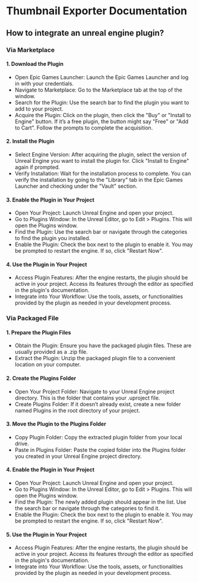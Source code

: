 # Thumbnail Exporter Documentation 

## How to integrate an unreal engine plugin?
### Via Marketplace

#### 1. Download the Plugin
- Open Epic Games Launcher: Launch the Epic Games Launcher and log in with your credentials.
- Navigate to Marketplace: Go to the Marketplace tab at the top of the window.
- Search for the Plugin: Use the search bar to find the plugin you want to add to your project.
- Acquire the Plugin: Click on the plugin, then click the "Buy" or "Install to Engine" button. If it’s a free plugin, the button might say "Free" or "Add to Cart". Follow the prompts to complete the acquisition.
#### 2. Install the Plugin
- Select Engine Version: After acquiring the plugin, select the version of Unreal Engine you want to install the plugin for. Click "Install to Engine" again if prompted.
- Verify Installation: Wait for the installation process to complete. You can verify the installation by going to the "Library" tab in the Epic Games Launcher and checking under the "Vault" section.
#### 3. Enable the Plugin in Your Project
- Open Your Project: Launch Unreal Engine and open your project.
- Go to Plugins Window: In the Unreal Editor, go to Edit > Plugins. This will open the Plugins window.
- Find the Plugin: Use the search bar or navigate through the categories to find the plugin you installed.
- Enable the Plugin: Check the box next to the plugin to enable it. You may be prompted to restart the engine. If so, click "Restart Now".
#### 4. Use the Plugin in Your Project
- Access Plugin Features: After the engine restarts, the plugin should be active in your project. Access its features through the editor as specified in the plugin's documentation.
- Integrate into Your Workflow: Use the tools, assets, or functionalities provided by the plugin as needed in your development process.

### Via Packaged File

#### 1. Prepare the Plugin Files
- Obtain the Plugin: Ensure you have the packaged plugin files. These are usually provided as a .zip file.
- Extract the Plugin: Unzip the packaged plugin file to a convenient location on your computer.
#### 2. Create the Plugins Folder
- Open Your Project Folder: Navigate to your Unreal Engine project directory. This is the folder that contains your .uproject file.
- Create Plugins Folder: If it doesn’t already exist, create a new folder named Plugins in the root directory of your project.
#### 3. Move the Plugin to the Plugins Folder
- Copy Plugin Folder: Copy the extracted plugin folder from your local drive.
- Paste in Plugins Folder: Paste the copied folder into the Plugins folder you created in your Unreal Engine project directory.
#### 4. Enable the Plugin in Your Project
- Open Your Project: Launch Unreal Engine and open your project.
- Go to Plugins Window: In the Unreal Editor, go to Edit > Plugins. This will open the Plugins window.
- Find the Plugin: The newly added plugin should appear in the list. Use the search bar or navigate through the categories to find it.
- Enable the Plugin: Check the box next to the plugin to enable it. You may be prompted to restart the engine. If so, click "Restart Now".
#### 5. Use the Plugin in Your Project
- Access Plugin Features: After the engine restarts, the plugin should be active in your project. Access its features through the editor as specified in the plugin's documentation.
- Integrate into Your Workflow: Use the tools, assets, or functionalities provided by the plugin as needed in your development process.
